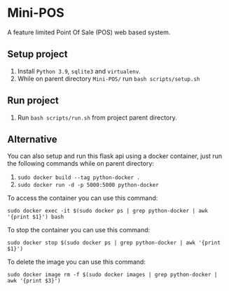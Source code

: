# Mini-POS
A feature limited Point Of Sale (POS) web based system.

## Setup project
1. Install `Python 3.9`, `sqlite3` and `virtualenv`.
2. While on parent directory `Mini-POS/` run `bash scripts/setup.sh`

## Run project
1. Run `bash scripts/run.sh` from project parent directory.

## Alternative
You can also setup and run this flask api using a docker container, just run the following commands while on parent directory:
1. `sudo docker build --tag python-docker .`
2. `sudo docker run -d -p 5000:5000 python-docker`

To access the container you can use this command:

`sudo docker exec -it $(sudo docker ps | grep python-docker | awk '{print $1}') bash`

To stop the container you can use this command:

`sudo docker stop $(sudo docker ps | grep python-docker | awk '{print $1}')`

To delete the image you can use this command:

`sudo docker image rm -f $(sudo docker images | grep python-docker | awk '{print $3}')`

